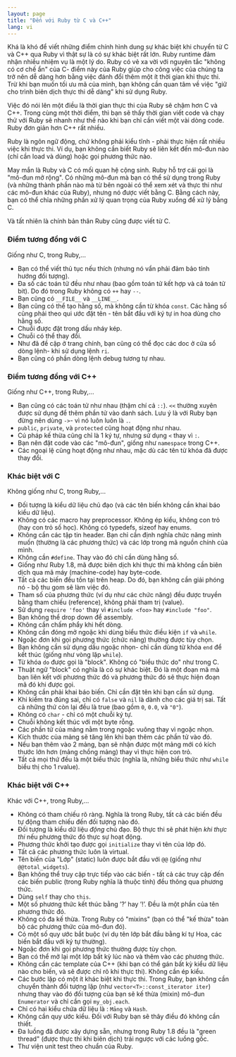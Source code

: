 ```yaml
---
layout: page
title: "Đến với Ruby từ C và C++"
lang: vi
---
```


Khá là khó để viết những điểm chính hình dung sự khác biệt khi chuyển
từ C và C++ qua Ruby vì thật sự là có sự khác biệt rất lớn.
Ruby runtime đảm nhận nhiều nhiệm vụ là một lý do. Ruby có vẻ
xa vời với nguyên tắc "không có cơ chế ẩn" của C- điểm này của Ruby giúp
cho công việc của chúng ta trở nên dễ dàng hơn bằng việc đánh đổi thêm một
ít thời gian khi thực thi. Trừ khi bạn muốn tối ưu mã của mình, bạn không cần quan
tâm về việc "giữ cho trình biên dịch thực thi dễ dàng" khi sử dụng Ruby.

Việc đó nói lên một điều là thời gian thực thi của Ruby sẽ chậm hơn
C và C++. Trong cùng một thời điểm, thì bạn sẽ thấy thời gian viết code
và chạy thử với Ruby sẽ nhanh như thế nào khi bạn chỉ cần viết một vài
dòng code. Ruby đơn giản hơn C++ rất nhiều.

Ruby là ngôn ngữ động, chứ không phải kiểu tĩnh - phải thực hiện rất nhiều
việc khi thực thi. Ví dụ, bạn không cần biết Ruby sẽ liên kết đến mô-đun nào
(chỉ cần load và dùng) hoặc gọi phương thức nào.

May mắn là Ruby và C có mối quan hệ cộng sinh. Ruby hỗ trợ cái gọi là
"mô-đun mở rộng". Có những mô-đun mà bạn có thể sử dụng trong Ruby (và
những thành phần nào mà từ bên ngoài có thể xem xét và thực thi như
các mô-đun khác của Ruby), nhưng nó được viết bằng C. Bằng cách này, bạn có
thể chỉa những phần xử lý quan trọng của Ruby xuống để xử lý bằng C.

Và tất nhiên là chính bản thân Ruby cũng được viết từ C.

### Điểm tương đồng với C

Giống như C, trong Ruby,...

* Bạn có thể viết thủ tục nếu thích (nhưng nó vẩn phải đảm bảo tính
  hướng đối tượng).
* Đa số các toán tử đều như nhau (bao gồm toán tử kết hợp và cả toán tử bit).
  Do đó trong Ruby không có `++` hay `--`.
* Bạn cũng có `__FILE__` và `__LINE__`.
* Bạn cũng có thể tạo hằng số, mà không cần từ khóa `const`. Các hằng số
  cũng phải theo qui ước đặt tên - tên bắt đầu với ký tự in hoa dùng cho
  hằng số.
* Chuỗi được đặt trong dấu nháy kép.
* Chuỗi có thể thay đổi.
* Như đã đề cập ở trang chính, bạn cũng có thể đọc các doc ở cửa sổ dòng
  lệnh- khi sử dụng lệnh `ri`.
* Bạn cũng có phần dòng lệnh debug tương tự nhau.

### Điểm tương đồng với C++

Giống như C++, trong Ruby,...

* Bạn cũng có các toán tử như nhau (thậm chí cả `::`). `<<` thường xuyên
  được sử dụng để thêm phần tử vào danh sách. Lưu ý là với Ruby bạn đừng
  nên dùng `->`- vì nó luôn luôn là `.`.
* `public`, `private`, và `protected` cũng hoạt động như nhau.
* Cú pháp kế thừa cũng chỉ là 1 ký tự, nhưng sử dụng `<` thay vì `:`.
* Bạn nên đặt code vào các "mô-đun", giống như `namespace` trong C++.
* Các ngoại lệ cũng hoạt động như nhau, mặc dù các tên từ khóa đã được
  thay đổi.

### Khác biệt với C

Không giống như C, trong Ruby,...

* Đối tượng là kiểu dữ liệu chủ đạo (và các tên biến không cần khai báo
  kiểu dữ liệu).
* Không có các macro hay preprocessor. Không ép kiểu, không con trỏ
  (hay con trỏ số học). Không có typedefs, sizeof hay enums.
* Không cần các tập tin header. Bạn chỉ cần định nghĩa chức năng mình
  muốn (thường là các phương thức) và các lớp trong mã nguồn chính của
  mình.
* Không cần `#define`. Thay vào đó chỉ cần dùng hằng số.
* Giống như Ruby 1.8, mã được biên dịch khi thực thi mà không cần biên
  dịch qua mã máy (machine-code) hay byte-code.
* Tất cả các biến đều tồn tại trên heap. Do đó, bạn không cần giải phóng
  nó - bộ thu gom sẽ làm việc đó.
* Tham số của phương thức (ví dụ như các chức năng) đều được truyền bằng
  tham chiếu (reference), không phải tham trị (value).
* Sử dụng `require 'foo'` thay vì `#include <foo>` hay `#include "foo"`.
* Bạn không thể drop down để assembly.
* Không cần chấm phẩy khi hết dòng.
* Không cần đóng mở ngoặc khi dùng biểu thức điều kiện `if` và `while`.
* Ngoặc đơn khi gọi phương thức (chức năng) thường được tùy chọn.
* Bạn không cần sử dụng dấu ngoặc nhọn- chỉ cần dùng từ khóa `end` để
  kết thúc (giống như vòng lặp `while`).
* Từ khóa `do` được gọi là "block". Không có "biểu thức do" như trong C.
* Thuật ngữ "block" có nghĩa là có sự khác biệt. Đó là một đoạn mã mà
  bạn liên kết với phương thức đó và phương thức đó sẽ thực hiện đoạn
  mã đó khi được gọi.
* Không cần phải khai báo biến. Chỉ cần đặt tên khi bạn cần sử dụng.
* Khi kiểm tra đúng sai, chỉ có `false` và `nil` là dành cho các
  giá trị sai. Tất cả những thứ còn lại đều là true (bao gồm `0`,
  `0.0`, và `"0"`).
* Không có `char` - chỉ có một chuỗi ký tự.
* Chuỗi không kết thúc với một byte rỗng.
* Các phần tử của mảng nằm trong ngoặc vuông thay vì ngoặc nhọn.
* Kích thước của mảng sẽ tăng lên khi bạn thêm các phần tử vào đó.
* Nếu bạn thêm vào 2 mảng, bạn sẽ nhận được một mảng mới có kích thước
  lớn hơn (mảng chồng mảng) thay vì thực hiện con trỏ.
* Tất cả mọi thứ đều là một biểu thức (nghĩa là, những biểu thức như
  `while` biểu thị cho 1 rvalue).

### Khác biệt với C++

Khác với C++, trong Ruby,...

* Không có tham chiếu rõ ràng. Nghĩa là trong Ruby, tất cả các biến đều
  tự động tham chiếu đến đối tượng nào đó.
* Đối tượng là kiểu dữ liệu *động* chủ đạo. Bộ thực thi sẽ phát hiện
  *khi thực thi* nếu phương thức đó thực sự hoạt động.
* Phương thức khởi tạo được gọi `initialize` thay vì tên của lớp đó.
* Tất cả các phương thức luôn là virtual.
* Tên biến của "Lớp" (static) luôn được bắt đầu với `@@` (giống
  như `@@total_widgets`).
* Bạn không thể truy cập trực tiếp vào các biến - tất cả các truy cập
  đến các biến public (trong Ruby nghĩa là thuộc tính) đều thông qua
  phương thức.
* Dùng `self` thay cho `this`.
* Một số phương thức kết thúc bằng ’?’ hay ’!’. Đều là một phần của
  tên phương thức đó.
* Không có đa kế thừa. Trong Ruby có "mixins" (bạn có thể "kế thừa" toàn
  bộ các phương thức của mô-đun đó).
* Có một số quy ước bắt buộc (ví dụ tên lớp bắt đầu bằng kí tự Hoa,
  các biến bắt đầu với ký tự thường).
* Ngoặc đơn khi gọi phương thức thường được tùy chọn.
* Bạn có thể mở lại một lớp bất kỳ lúc nào và thêm vào các phương thức.
* Không cần các template của C++ (khi bạn có thể gán bất kỳ kiểu dữ liệu
  nào cho biến, và sẽ được chỉ rõ khi thực thi). Không cần ép kiểu.
* Các bước lặp có một ít khác biệt khi thực thi. Trong Ruby, bạn không
  cần chuyển thành đối tượng lặp (như `vector<T>::const_iterator iter`)
  nhưng thay vào đó đối tượng của bạn sẽ kế thừa (mixin) mô-đun `Enumerator`
  và chỉ cần gọi `my_obj.each`.
* Chỉ có hai kiểu chứa dữ liệu là : `Mảng` và `Hash`.
* Không cần quy ước kiểu. Đối với Ruby bạn sẽ thây điều đó không cần thiết.
* Đa luồng đã được xây dựng sẵn, nhưng trong Ruby 1.8 đều là "green thread"
  (được thực thi khi biên dịch) trái ngược với các luồng gốc.
* Thư viện unit test theo chuẩn của Ruby.

